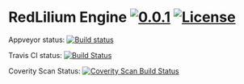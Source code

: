 # RedLilium Engine [![0.0.1](https://img.shields.io/badge/version-0.0.1-blue.svg)](https://github.com/IvanPleshkov/RedLiliumEngine) [![License](https://img.shields.io/badge/License-Apache%202.0-blue.svg)](https://www.apache.org/licenses/LICENSE-2.0)

Appveyor status: [![Build status](https://ci.appveyor.com/api/projects/status/w5br89ng25aoehv2?svg=true)](https://ci.appveyor.com/project/IvanPleshkov/redliliumengine)

Travis CI status: [![Build Status](https://travis-ci.org/IvanPleshkov/RedLiliumEngine.svg?branch=master)](https://travis-ci.org/IvanPleshkov/RedLiliumEngine)

Coverity Scan Status:
<a href="https://scan.coverity.com/projects/ivanpleshkov-redliliumengine">
  <img alt="Coverity Scan Build Status"
       src="https://scan.coverity.com/projects/16250/badge.svg"/>
</a>
